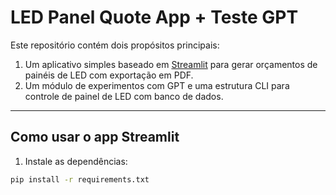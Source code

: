 # LED Panel Quote App + Teste GPT

Este repositório contém dois propósitos principais:

1. Um aplicativo simples baseado em [Streamlit](https://streamlit.io/) para gerar orçamentos de painéis de LED com exportação em PDF.
2. Um módulo de experimentos com GPT e uma estrutura CLI para controle de painel de LED com banco de dados.

---

## Como usar o app Streamlit

1. Instale as dependências:

```bash
pip install -r requirements.txt
